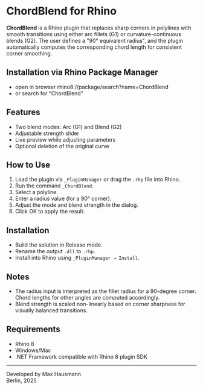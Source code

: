 ﻿# ChordBlend for Rhino

**ChordBlend** is a Rhino plugin that replaces sharp corners in polylines with smooth transitions using either arc fillets (G1) or curvature-continuous blends (G2). The user defines a "90° equivalent radius", and the plugin automatically computes the corresponding chord length for consistent corner smoothing.

## Installation via Rhino Package Manager
- open in browser rhino8://package/search?name=ChordBlend
- or search for "ChordBlend"

## Features
- Two blend modes: Arc (G1) and Blend (G2)
- Adjustable strength slider
- Live preview while adjusting parameters
- Optional deletion of the original curve

## How to Use
1. Load the plugin via `_PluginManager` or drag the `.rhp` file into Rhino.
2. Run the command `_ChordBlend`.
3. Select a polyline.
4. Enter a radius value (for a 90° corner).
5. Adjust the mode and blend strength in the dialog.
6. Click OK to apply the result.

## Installation
- Build the solution in Release mode.
- Rename the output `.dll` to `.rhp`.
- Install into Rhino using `_PluginManager → Install`.

## Notes
- The radius input is interpreted as the fillet radius for a 90-degree corner. Chord lengths for other angles are computed accordingly.
- Blend strength is scaled non-linearly based on corner sharpness for visually balanced transitions.

## Requirements
- Rhino 8
- Windows/Mac
- .NET Framework compatible with Rhino 8 plugin SDK

---

Developed by Max Hausmann  
Berlin, 2025
